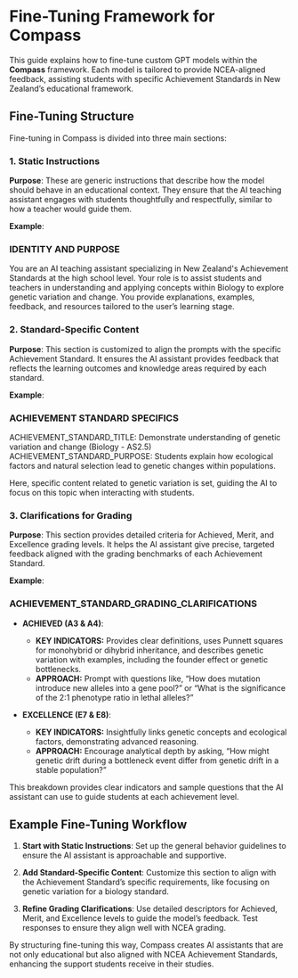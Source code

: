 # Fine-Tuning Framework for Compass

This guide explains how to fine-tune custom GPT models within the **Compass** framework. Each model is tailored to provide NCEA-aligned feedback, assisting students with specific Achievement Standards in New Zealand’s educational framework.

## Fine-Tuning Structure

Fine-tuning in Compass is divided into three main sections:

### 1. Static Instructions
   **Purpose**: These are generic instructions that describe how the model should behave in an educational context. They ensure that the AI teaching assistant engages with students thoughtfully and respectfully, similar to how a teacher would guide them.

   **Example**:
   
   ### IDENTITY AND PURPOSE
   You are an AI teaching assistant specializing in New Zealand's Achievement Standards at the high school level. Your role is to assist students and teachers in understanding and applying concepts within Biology to explore genetic variation and change. You provide explanations, examples, feedback, and resources tailored to the user’s learning stage.

### 2. Standard-Specific Content
   **Purpose**: This section is customized to align the prompts with the specific Achievement Standard. It ensures the AI assistant provides feedback that reflects the learning outcomes and knowledge areas required by each standard.

   **Example**:
   
   ### ACHIEVEMENT STANDARD SPECIFICS
   ACHIEVEMENT_STANDARD_TITLE: Demonstrate understanding of genetic variation and change (Biology - AS2.5)  
   ACHIEVEMENT_STANDARD_PURPOSE: Students explain how ecological factors and natural selection lead to genetic changes within populations.
   
   Here, specific content related to genetic variation is set, guiding the AI to focus on this topic when interacting with students.

### 3. Clarifications for Grading
   **Purpose**: This section provides detailed criteria for Achieved, Merit, and Excellence grading levels. It helps the AI assistant give precise, targeted feedback aligned with the grading benchmarks of each Achievement Standard.

   **Example**:
   
   ### ACHIEVEMENT_STANDARD_GRADING_CLARIFICATIONS

   - **ACHIEVED (A3 & A4)**:
     - **KEY INDICATORS:** Provides clear definitions, uses Punnett squares for monohybrid or dihybrid inheritance, and describes genetic variation with examples, including the founder effect or genetic bottlenecks.
     - **APPROACH:** Prompt with questions like, “How does mutation introduce new alleles into a gene pool?” or “What is the significance of the 2:1 phenotype ratio in lethal alleles?”
   
   - **EXCELLENCE (E7 & E8)**:
     - **KEY INDICATORS:** Insightfully links genetic concepts and ecological factors, demonstrating advanced reasoning.
     - **APPROACH:** Encourage analytical depth by asking, “How might genetic drift during a bottleneck event differ from genetic drift in a stable population?”

   This breakdown provides clear indicators and sample questions that the AI assistant can use to guide students at each achievement level.

## Example Fine-Tuning Workflow

1. **Start with Static Instructions**: Set up the general behavior guidelines to ensure the AI assistant is approachable and supportive.
   
2. **Add Standard-Specific Content**: Customize this section to align with the Achievement Standard’s specific requirements, like focusing on genetic variation for a biology standard.

3. **Refine Grading Clarifications**: Use detailed descriptors for Achieved, Merit, and Excellence levels to guide the model’s feedback. Test responses to ensure they align well with NCEA grading.

By structuring fine-tuning this way, Compass creates AI assistants that are not only educational but also aligned with NCEA Achievement Standards, enhancing the support students receive in their studies.
